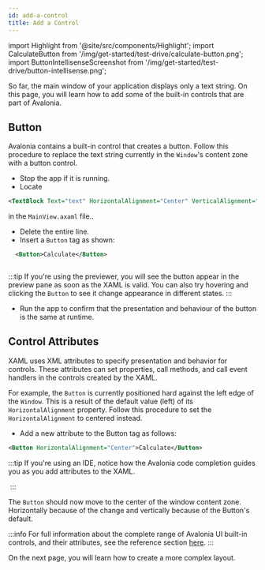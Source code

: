 ```yaml
---
id: add-a-control
title: Add a Control 
---
```


import Highlight from '@site/src/components/Highlight';
import CalculateButton from '/img/get-started/test-drive/calculate-button.png';
import ButtonIntellisenseScreenshot from '/img/get-started/test-drive/button-intellisense.png';

So far, the main window of your application displays only a text string. On this page, you will learn how to add some of the built-in controls that are part of Avalonia.

## Button

Avalonia contains a built-in control that creates a button. Follow this procedure to replace the text string currently in the `Window`'s content zone with a button control.

- Stop the app if it is running.
- Locate
```xml title='XAML' 
<TextBlock Text="text" HorizontalAlignment="Center" VerticalAlignment="Center"/>
```
in the `MainView.axaml` file.. 
- Delete the entire line.
- Insert a `Button` tag as shown:
```xml title='XAML'
  <Button>Calculate</Button>
```
<img className="center" src={CalculateButton} alt="" />

:::tip
If you're using the previewer, you will see the button appear in the preview pane as soon as the XAML is valid. You can 
also try hovering and clicking the `Button` to see it change appearance in different states.
:::

- Run the app to confirm that the presentation and behaviour of the button is the same at runtime.

## Control Attributes

XAML uses XML attributes to specify presentation and behavior for controls. These attributes can set properties, call 
methods, and call event handlers in the controls created by the XAML.

For example, the `Button` is currently positioned hard against the left edge of the `Window`. This is a result 
of the default value (left) of its `HorizontalAlignment` property. Follow this 
procedure to set the `HorizontalAlignment` to centered instead.

- Add a new attribute to the Button tag as follows:

```xml title='XAML'
<Button HorizontalAlignment="Center">Calculate</Button>
```

:::tip
If you're using an IDE, notice how the Avalonia code completion guides you as you add attributes to the XAML.

<img className="center" src={ButtonIntellisenseScreenshot} alt="" />
:::

The `Button` should now move to the center of the window content zone. Horizontally because of the change and vertically 
because of the Button's default.

:::info
For full information about the complete range of Avalonia UI built-in controls, and their attributes, see the reference section [here](../../reference/controls).
:::

On the next page, you will learn how to create a more complex layout.
